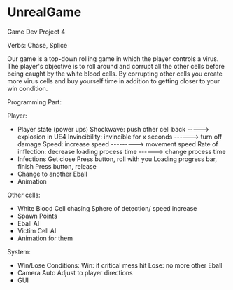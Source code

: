 UnrealGame
==========

Game Dev Project 4

Verbs: Chase, Splice

Our game is a top-down rolling game in which the player controls a virus. The player's objective is to roll around and corrupt all the other cells before being caught by the white blood cells. By corrupting other cells you create more virus cells and buy yourself time in addition to getting closer to your win condition.

Programming Part:

Player:
-	Player state (power ups)
    Shockwave: push other cell back -----> explosion in UE4
    Invincibility: invincible for x seconds ------> turn off damage
    Speed: increase speed ---------> movement speed
    Rate of inflection: decrease loading process time ------> change process time
-	Infections
    Get close
    Press button, roll with you
    Loading progress bar, finish
    Press button, release
-	Change to another Eball
-	Animation

Other cells:
-	White Blood Cell chasing
    Sphere of detection/ speed increase 
-	Spawn Points
-	Eball AI
-	Victim Cell AI
-	Animation for them

System: 
-	Win/Lose Conditions: 
    Win: if critical mess hit
    Lose: no more other Eball
-	Camera
    Auto Adjust to player directions
-	GUI
